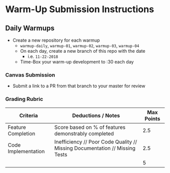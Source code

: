 # Warm-Up Submission Instructions

## Daily Warmups
* Create a new repository for each warmup
  * `warmup-daily`, `warmup-01`, `warmup-02`, `warmup-03`, `warmup-04`
  * On each day, create a new branch of this repo with the date
    * i.e. `11-22-2018`
  * Time-Box your warm-up development to :30 each day

### Canvas Submission
  * Submit a link to a PR from that branch to your master for review

### Grading Rubric

| Criteria            | Deductions / Notes                                                          | Max Points |
| ------------------- | --------------------------------------------------------------------------- | ---------- |
| Feature Completion  | Score based on % of features demonstrably completed                         | 2.5        |
| Code Implementation | Inefficiency // Poor Code Quality // Missing Documentation // Missing Tests | 2.5        |
|                     |                                                                             | 5          |
